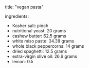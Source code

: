 title: "vegan pasta"

ingredients:
- Kosher salt: pinch
- nutritional yeast: 20 grams
- cashew butter: 62.5 grams
- white miso paste: 34.38 grams
- whole black peppercorns: 14 grams
- dried spaghetti: 12.5 grams
- extra-virgin olive oil: 26.6 grams
- lemon: 0.5
